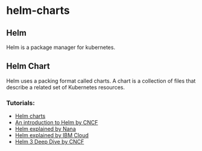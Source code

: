 # helm-charts

## Helm
Helm is a package manager for kubernetes. 

## Helm Chart
Helm uses a packing format called charts. A chart is a collection of files that describe a related set of Kubernetes resources.




### Tutorials:
- [Helm charts](https://helm.sh/docs/topics/charts/)
- [An introduction to Helm by CNCF](https://www.youtube.com/watch?v=Zzwq9FmZdsU)
- [Helm explained by Nana](https://www.youtube.com/watch?v=-ykwb1d0DXU)
- [Helm explained by IBM Cloud](https://www.youtube.com/watch?v=fy8SHvNZGeE)
- [Helm 3 Deep Dive by CNCF](https://www.youtube.com/watch?v=afCRt5Gd6Rk&t=1120s)

